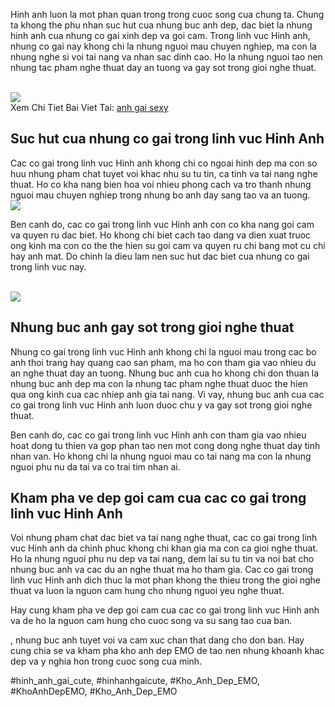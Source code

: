 <p>Hinh anh luon la mot phan quan trong trong cuoc song cua chung ta. Chung ta khong the phu nhan suc hut cua nhung buc anh dep, dac biet la nhung hinh anh cua nhung co gai xinh dep va goi cam. Trong linh vuc Hinh anh, nhung co gai nay khong chi la nhung nguoi mau chuyen nghiep, ma con la nhung nghe si voi tai nang va nhan sac dinh cao. Ho la nhung nguoi tao nen nhung tac pham nghe thuat day an tuong va gay sot trong gioi nghe thuat.</p><br><img src="https://khoanhdepemo.com/wp-content/uploads/2024/12/image-1011-939x1024.png"></br>
Xem Chi Tiet Bai Viet Tai: <a href="https://khoanhdepemo.com/anh-gai-xinh/">anh gai sexy</a><h2>Suc hut cua nhung co gai trong linh vuc Hinh Anh</h2><p>Cac co gai trong linh vuc Hinh anh khong chi co ngoai hinh dep ma con so huu nhung pham chat tuyet voi khac nhu su tu tin, ca tinh va tai nang nghe thuat. Ho co kha nang bien hoa voi nhieu phong cach va tro thanh nhung nguoi mau chuyen nghiep trong nhung bo anh day sang tao va an tuong.<br><img src="https://khoanhdepemo.com/wp-content/uploads/2024/12/image-1033-1024x576.png"></br><p>Ben canh do, cac co gai trong linh vuc Hinh anh con co kha nang goi cam va quyen ru dac biet. Ho khong chi biet cach tao dang va dien xuat truoc ong kinh ma con co the the hien su goi cam va quyen ru chi bang mot cu chi hay anh mat. Do chinh la dieu lam nen suc hut dac biet cua nhung co gai trong linh vuc nay.</p><br><img src="https://khoanhdepemo.com/wp-content/uploads/2024/12/image-961-986x1024.png"></br><h2>Nhung buc anh gay sot trong gioi nghe thuat</h2><p>Nhung co gai trong linh vuc Hinh anh khong chi la nguoi mau trong cac bo anh thoi trang hay quang cao san pham, ma ho con tham gia vao nhieu du an nghe thuat day an tuong. Nhung buc anh cua ho khong chi don thuan la nhung buc anh dep ma con la nhung tac pham nghe thuat duoc the hien qua ong kinh cua cac nhiep anh gia tai nang. Vi vay, nhung buc anh cua cac co gai trong linh vuc Hinh anh luon duoc chu y va gay sot trong gioi nghe thuat.<p>Ben canh do, cac co gai trong linh vuc Hinh anh con tham gia vao nhieu hoat dong tu thien va gop phan tao nen mot cong dong nghe thuat day tinh nhan van. Ho khong chi la nhung nguoi mau co tai nang ma con la nhung nguoi phu nu da tai va co trai tim nhan ai.</p><h2>Kham pha ve dep goi cam cua cac co gai trong linh vuc Hinh Anh</h2><p>Voi nhung pham chat dac biet va tai nang nghe thuat, cac co gai trong linh vuc Hinh anh da chinh phuc khong chi khan gia ma con ca gioi nghe thuat. Ho la nhung nguoi phu nu dep va tai nang, dem lai su tu tin va noi bat cho nhung buc anh va cac du an nghe thuat ma ho tham gia. Cac co gai trong linh vuc Hinh anh dich thuc la mot phan khong the thieu trong the gioi nghe thuat va luon la nguon cam hung cho nhung nguoi yeu nghe thuat.<p>Hay cung kham pha ve dep goi cam cua cac co gai trong linh vuc Hinh anh va de ho la nguon cam hung cho cuoc song va su sang tao cua ban.</p><p>, nhung buc anh tuyet voi va cam xuc chan that dang cho don ban. Hay cung chia se va kham pha kho anh dep EMO de tao nen nhung khoanh khac dep va y nghia hon trong cuoc song cua minh.</p>
#hinh_anh_gai_cute, #hinhanhgaicute, #Kho_Anh_Dep_EMO, #KhoAnhDepEMO, #Kho_Anh_Dep_EMO
